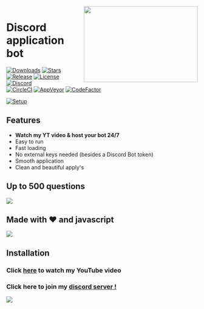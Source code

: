 <img align="right" src="https://ampla-edu.com/wp-content/uploads/2019/09/The-application-process-Icon-760x444_tcm25-483029.jpg" height="200" width="300">

# Discord application bot

[![Downloads](https://img.shields.io/github/downloads/jagrosh/MusicBot/total.svg)](https://discord.gg/9ZrzNkzeN4)
[![Stars](https://img.shields.io/github/stars/jagrosh/MusicBot.svg)](https://discord.gg/9ZrzNkzeN4)
[![Release](https://img.shields.io/github/release/jagrosh/MusicBot.svg)](https://discord.gg/9ZrzNkzeN4)
[![License](https://img.shields.io/github/license/jagrosh/MusicBot.svg)](https://discord.gg/9ZrzNkzeN4)
[![Discord](https://discordapp.com/api/guilds/147698382092238848/widget.png)](https://discord.gg/9ZrzNkzeN4)<br>
[![CircleCI](https://img.shields.io/circleci/project/github/jagrosh/MusicBot/master.svg)](https://discord.gg/9ZrzNkzeN4)
[![AppVeyor](https://ci.appveyor.com/api/projects/status/gdu6nyte5psj6xfk/branch/master?svg=true)](https://discord.gg/9ZrzNkzeN4)
[![CodeFactor](https://www.codefactor.io/repository/github/jagrosh/musicbot/badge)](https://discord.gg/9ZrzNkzeN4)

[![Setup](http://i.imgur.com/VvXYp5j.png)](https://www.youtube.com/channel/UCmkPzf-eAJsiuCh-5kz4Abw)

## Features
  * **Watch my YT video & host your bot 24/7**
  * Easy to run
  * Fast loading
  * No external keys needed (besides a Discord Bot token)
  * Smooth application
  * Clean and beautiful apply's

## Up to 500 questions

![](https://github.com/mrmotchy/stuff/blob/main/5ws-h.jpg?raw=true)
  
  
## Made with ❤️ and javascript

![](https://github.com/mrmotchy/stuff/blob/main/Bild_2021-05-26_224056.png?raw=true)

## Installation


 ### Click [here](https://www.youtube.com/channel/UCmkPzf-eAJsiuCh-5kz4Abw) to watch my YouTube video 


 ### Click here to join my [discord server !](https://dsc.gg/dst74)

![](https://github.com/mrmotchy/stuff/blob/main/Bild_2021-05-26_224505.png?raw=true)
